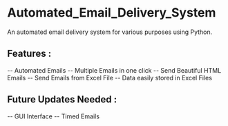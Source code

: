 # Automated_Email_Delivery_System
An automated email delivery system for various purposes using Python.

## Features :
  -- Automated Emails
  -- Multiple Emails in one click
  -- Send Beautiful HTML Emails
  -- Send Emails from Excel File
  -- Data easily stored in Excel Files
  
## Future Updates Needed :
  -- GUI Interface
  -- Timed Emails
